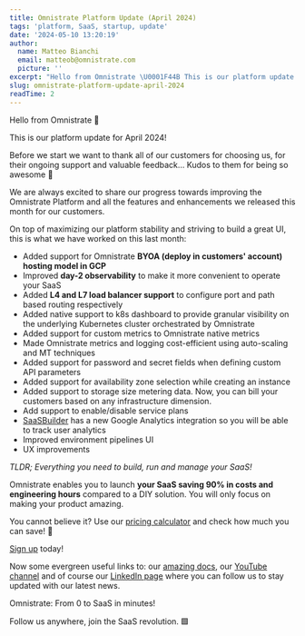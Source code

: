 ```yaml
---
title: Omnistrate Platform Update (April 2024)
tags: 'platform, SaaS, startup, update'
date: '2024-05-10 13:20:19'
author:
  name: Matteo Bianchi
  email: matteob@omnistrate.com
  picture: ''
excerpt: "Hello from Omnistrate \U0001F44B This is our platform update for April 2024!"
slug: omnistrate-platform-update-april-2024
readTime: 2
---
```


Hello from Omnistrate 👋

This is our platform update for April 2024!

Before we start we want to thank all of our customers for choosing us, for their ongoing support and valuable feedback… Kudos to them for being so awesome 👏

We are always excited to share our progress towards improving the Omnistrate Platform and all the features and enhancements we released this month for our customers.

On top of maximizing our platform stability and striving to build a great UI, this is what we have worked on this last month:

 - Added support for Omnistrate **BYOA (deploy in customers' account) hosting model in GCP**
 - Improved **day-2 observability** to make it more convenient to operate your SaaS
 - Added **L4 and L7 load balancer support** to configure port and path based routing respectively
 - Added native support to k8s dashboard to provide granular visibility on the underlying Kubernetes cluster orchestrated by Omnistrate
- Added support for custom metrics  to Omnistrate native metrics
 - Made Omnistrate metrics and logging cost-efficient using auto-scaling and MT techniques 
 - Added support for password and secret fields when defining custom API parameters
 - Added support for availability zone selection while creating an instance
 - Added support to storage size metering data. Now, you can bill your customers based on any infrastructure dimension. 
 - Add support to enable/disable service plans
 - [SaaSBuilder][1] has a new Google Analytics integration so you will be able to track user analytics
 - Improved environment pipelines UI
 - UX improvements

_TLDR; Everything you need to build, run and manage your SaaS!_

Omnistrate enables you to launch **your SaaS saving 90% in costs and engineering hours** compared to a DIY solution. You will only focus on making your product amazing.

You cannot believe it? 
Use our [pricing calculator][2] and check how much you can save! 💸

[Sign up][3] today!

Now some evergreen useful links to: our [amazing docs][4], our [YouTube channel][5] and of course our [LinkedIn page][6] where you can follow us to stay updated with our latest news.

Omnistrate: From 0 to SaaS in minutes!

Follow us anywhere, join the SaaS revolution. 🟩

  [1]: https://github.com/omnistrate/saasbuilder 
  [2]: https://omnistrate.com/pricing#cost-calculator
  [3]: https://omnistrate.cloud/signup
  [4]: http://docs.omnistrate.com
  [5]: https://www.youtube.com/@omnistrate
  [6]: https://www.linkedin.com/company/omnistrate/

